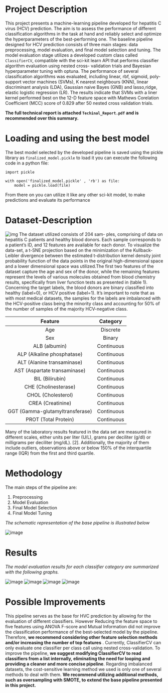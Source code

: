 # Project Description
This project presents a machine-learning pipeline developed for hepatitis C virus (HCV) prediction. The aim is to assess the
performance of different classification algorithms in the task at hand and reliably select and optimize the hyperparameters of
the best-performing one. The baseline pipeline designed for HCV prediction consists of three main stages: data preprocessing,
model evaluation, and final model selection and tuning. The model evaluation stage utilizes a developed custom class
called `ClassifierCV`, compatible with the sci-kit learn API that performs classifier algorithm evaluation using nested cross-
validation trials and Bayesian hyperparameter tuning with optuna. The performance of several classification algorithms
was evaluated, including linear, rbf, sigmoid, poly-support vector machines (SVMs), K nearest neighbours (KNN), linear
discriminant analysis (LDA), Gaussian naive Bayes (GNB) and lasso,ridge, elastic logistic regression (LR). The results
indicate that SVMs with a liner kernel performed best on the 12-D feature space with Mathews Corelation Coefficient (MCC) 
score of $0.829$ after 50 nested cross validation trials.

**The full technical report is attached `Techinal_Report.pdf` and is recommended over this summary.**

# Loading and using the best model 
The best model selected by the developed pipeline is saved using the pickle library as `finalized_model.pickle` to load it you can execute the following code in a python file:
```
import pickle

with open('finalized_model.pickle' , 'rb') as file:
    model = pickle.load(file)   
```
From there on you can utilize it like any other sci-kit model, to make predictions and evaluate its performance

# Dataset-Description

![img](images/initial_tsne.png)
The dataset utilized consists of 204 sam-
ples, comprising of data on hepatitis C patients and
healthy blood donors. Each sample corresponds to
a patient’s ID, and 12 features are available for each
donor. To visualize the data-set, a t-SNE projection
based on the minimization of the Kullback-Leibler divergence between the estimated t-distribution kernel
density joint probability function of the data points
in the original high-dimensional space and a lower dimensional space was utilized.The first two features of the dataset capture the age and
sex of the donor, while the remaining features represent the levels of various molecules obtained from
blood chemistry results, specifically from liver function tests as presented in (table 1). Concerning the
target labels, the blood donors are binary classified
into healthy (label=0), or HCV positive (label=1). It’s
important to note that as with most medical datasets, the samples for the labels are imbalanced with
the HCV-positive class being the minority class and
accounting for 50% of the number of samples of the
majority HCV-negative class.

| **Feature**                     | **Category** |
|:-------------------------------:|:------------:|
| Age                             | Discrete     |
| Sex                             | Binary       |
| ALB (albumin)                   | Continuous   |
| ALP (Alkaline phosphatase)      | Continuous   |
| ALT (Alanine transaminase)      | Continuous   |
| AST (Aspartate transaminase)    | Continuous   |
| BIL (Bilirubin)                 | Continuous   |
| CHE (Cholinesterase)            | Continuous   |
| CHOL (Cholesterol)              | Continuous   |
| CREA (Creatinine)               | Continuous   |
| GGT (Gamma-glutamyltransferase) | Continuous   |
| PROT (Total Protein)            | Continuous   |

Many of the laboratory results featured in the data
set are measured in different scales, either units per
liter (U/L), grams per deciliter (g/dl) or milligrams
per deciliter (mg/dL). [2]. Additionally, the majority
of them include outliers, observations above or below
150% of the interquartile range (IQR) from the first and third quartile.

# Methodology
The main steps of the pipeline are:
1.  Preprocessing
2.  Model Evaluation
3.  Final Model Selection
4.  Final Model Tuning

*The schematic representation of the base pipeline is illustrated below*

![image](schematics/pipeline_schematic.drawio.png)

# Results 
*The model evaluation results for each classifier category are summarized with the following graphs.*

![image](images/metric_boxplot.png)
![image](images/Normilization_heatmap.png)
![image](images/c_parameter_proba.png)
![image](images/joint.png)


# Possible Improvements
This pipeline serves as the base for HVC prediction by allowing for the evaluation of different classifiers. However
Reducing the feature space to five features using ANOVA
F-score and Mutual Information did not improve
the classification performance of the best-selected
model by the pipeline. Therefore, **we recommend
considering other feature selection methods and/or
increasing the number of top features**
. Currently,
ClassifierCV can only evaluate one classifier per class
call using nested cross-validation. To improve the
pipeline, **we suggest modifying ClassifierCV to read
classifiers from a list internally, eliminating the
need for looping and providing a cleaner and more
concise pipeline**. Regarding imbalanced datasets, the
cost-sensitive learning method we used is only one of
several methods to deal with them. **We recommend
utilizing additional methods, such as oversampling
with SMOTE, to extend the base pipeline presented
in this project.**
